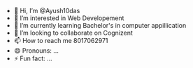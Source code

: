 - 👋 Hi, I’m @Ayush10das
- 👀 I’m interested in Web Developement
- 🌱 I’m currently learning Bachelor's in computer appillication
- 💞️ I’m looking to collaborate on Cognizent
- 📫 How to reach me 8017062971
- 😄 Pronouns: ...
- ⚡ Fun fact: ...

<!---
Ayush10das/Ayush10das is a ✨ special ✨ repository because its `README.md` (this file) appears on your GitHub profile.
You can click the Preview link to take a look at your changes.
--->

